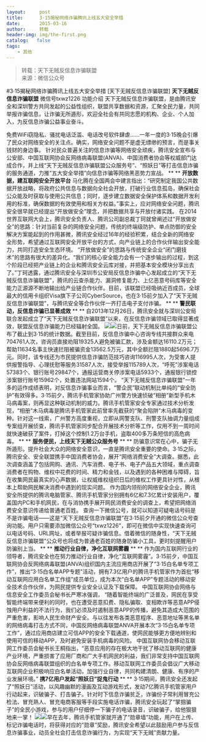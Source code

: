 ```yaml
---
layout:     post
title:      3·15揭秘网络诈骗腾讯上线五大安全举措
date:       2015-03-16
author:     转载
header-img: img/the-first.png
catalog:   false
tags:
    - 其他
---
```


<blockquote><p>转载：天下无贼反信息诈骗联盟<br>
来源：微信公众号</p></blockquote>

#3·15揭秘网络诈骗腾讯上线五大安全举措
[天下无贼反信息诈骗联盟]
**天下无贼反信息诈骗联盟**
微信号txwz1226
功能介绍
天下无贼反信息诈骗联盟，是由腾讯安全和深圳警方共同发起的公益性组织，联盟共享数据和资源，汇聚全民力量，共同举报诈骗信息，让诈骗无所遁形，欢迎全社会有共同志愿的机构、企业、个人加入，为反信息诈骗公益事业奋斗。

免费WiFi窃隐私、骚扰电话泛滥、电话改号软件肆虐……一年一度的3·15晚会引爆了民众对网络安全的关注点。确实，网络安全问题不是虚无缥缈的预言，而是事关钱财的身边事。
针对民众普遍关注的信息诈骗等网络安全顽疾，腾讯安全宣布与公安部、中国互联网协会反网络病毒联盟(ANVA)、中国消费者协会等权威部门达成合作，并上线“天下无贼反信息诈骗联盟公众服务号”、“照妖日”等打击信息诈骗的服务通道，力推“五大安全举措”向信息诈骗等网络黑恶势力宣战。
**
**
**开放数据，建互联网安全开放平台**
马化腾在全国两会中建言指出：“研究制定我国公共数据开放战略，将政府公共信息与数据向全社会开放，打破行业信息孤岛，确保社会公众能及时获取与使用公共信息；同时，逐步建立数据安全保护体系和数据开发利用的标准，确保数据的有效使用和相关方权益。”事实上，应对网络安全问题，腾讯安全很早就已经提出“开放做安全”理念，并把数据共享与开放付诸实践。
在2014世界互联网大会上，腾讯安全负责人、腾讯公司副总裁丁珂就曾阐述过“开放做安全”的思路：针对当前复杂的网络安全问题，传统的终端级防护、单点防御的安全解决方案能起到的作用甚微，腾讯安全经过16年的经验积累，结合全新的网络安全形势，希望通过互联网安全开放平台的方式，向产业链上的合作伙伴输出安全能力，共同打造安全生态环境。
“开放做安全”的思路与传统安全企业“闭门磨技术”的思路有很大的差异化。“我们的核心安全能力会有一个逐步输出的过程，到这个阶段已经把产业链上的企业和腾讯安全云库对接，并把基本安全模块分享出去了。”丁珂透露，通过腾讯安全与深圳市公安局反信息诈骗中心发起成立的“天下无贼反信息诈骗联盟”，腾讯的云查杀能力、漏洞修复能力、上亿恶意号码库等安全能力正源源不断地输出给产业链合作伙伴。目前，该联盟已经吸纳近百成员，全球最大的信用卡组织Visa旗下子公司CyberSource，也在3·15前夕加入了“天下无贼反信息诈骗联盟”，与腾讯安全等合作伙伴一齐打击电子支付诈骗。
**
**
**警民联动，反信息诈骗已显著成效**
**
**
自2013年12月26日，腾讯安全就与深圳公安局联合发起成立了“天下无贼反信息诈骗联盟”以来，在反信息诈骗领域已取得显著成效，联盟反信息诈骗能力已经辐射全国。
![](http://mmbiz.qpic.cn/mmbiz/3Frx8wcpibSsII6KsdXV4aCo4vf93yg8vXvOmB3icvJ2j3o5VAaG7XQZ2J2W5mEUGiahavPM93gQ8vht5BV10zd5w/0)![](http://mmbiz.qpic.cn/mmbiz/3Frx8wcpibSsII6KsdXV4aCo4vf93yg8veQy6nCuCO37y84ZwS47mQUvW776Vc4ZxqMgic9S6WyCxpXAgdaJkicQw/0)日前，天下无贼反信息诈骗联盟公布了截止到3·15的统计数据。截至目前，反信息诈骗中心咨询专线共接群众来电704761人次，咨询员直接劝阻19325人避免被骗汇款，涉及金额达16110.2万元；帮助11634名事主快速拦阻被骗资金13562.5万元，其中全额拦阻1880起5696.7万元。同时，该专线还为市民提供信息诈骗防范技巧咨询116995人次，为受害人提供报警指导、心理抚慰等服务31587人次，接受举报115789人次，“呼死”涉案电话57383个、银行账号29847个，通报运营商关停涉案电话5933个，通报银行锁控涉案银行账号15962个，处置违法网站1594个。
“天下无贼反信息诈骗联盟”一年多的运作成绩表明，对反信息诈骗事业而言，“警企民”联动机制比单纯的“安全防护”有效得多。3·15前夕，腾讯手机管家协助广州警方快速侦破“相册”新型手机木马病毒案，则再显这种联动机制的威力。腾讯手机管家安全专家通过技术分析发现，“相册”木马病毒是腾讯手机管家此前曾率先截获的“聚会陷阱”木马病毒的变种。针对这一线索，广州警方高度重视，立即从网警支队、刑警支队抽调力量组成专案组开展侦查，腾讯手机管家同步配合开展技术分析等工作，仅用不到一周时间就快速破获了案件，打掉这个控制1.2万台手机，盗取400多万条短信的高危病毒。
**
**
**服务便民，上线天下无贼公众服务号**
**
**
防骗意识常在心中，骗子无所遁形。提升社会大众的网络安全意识，一直是腾讯安全重要的使命。3·15之际，腾讯安全、安全联盟携手中国消费者协会，展开“网络消费安全”大调查。据悉，此次调查涵盖了包括网购、通讯、汽车消费、电子书、电子产品五大领域，重点调查消费者在购物、维权中花费的时间、精力和金钱，以及遇到的各种困难与障碍，旨在收集网民最真实的心声数据，让权威维权组织日后的维权工作更具针对性，从根本上帮助网民解决消费中遇到的现实问题。
作为国内领衔的网络安全企业，腾讯安全所提供的腾讯电脑管家、腾讯手机管家分别拥有6亿和7.3亿累计安装用户，覆盖国内PC和手机网民，在与消协携手展开网民消费安全的调查上，希望把网络消费安全意识传递给普通老百姓。
查询一下微信公号，就可以知道可疑电话号码是不是诈骗电话——这是“天下无贼反信息诈骗联盟”在3·15前夕开通的微信公众号查询功能。用户只需要添加微信公众号“txwz1226”，即可在微信中实现快速查询可以电话号码、URL网址，或者举报可疑诈骗信息。借着微信的随身性，“天下无贼反信息诈骗联盟”公众号也将成为普通老百姓的随身防骗小工具，更时刻提醒用户防骗别上当。
**
**
**推动行业自律，净化互联网雾霾**
**
**
作为国内互联网行业的领导者，腾讯安全也在努力推动行业自律，净化“互联网雾霾”。3·15前夕，中国互联网协会反网络病毒联盟(ANVA)组织国内主流应用商店开展了“3·15白名单专项工作”，推出“3·15白名单APP专题”活动，拥有7.3亿用户的腾讯手机管家作为首批“移动互联网应用白名单工作组”成员单位，成为本次“白名单APP”专题活动的移动安全技术合作伙伴，为网民提供专业安全认证及下载保障。
中国互联网协会网络与信息安全工作委员会秘书长严寒冰强调，
“随着智能终端的广泛普及，网民在享受智能终端带来便利的同时，也在遭受恶意扣费、隐私骗取、变相欺诈等恶意APP侵蚀用户利益的不法行为，我们必须及时遏制恶意APP的传播，避免其造成大范围的严重危害，影响人民生命财产安全。与以往发布各类恶意程序、恶意地址等黑名单的网络病毒打击方式不同，中国反网络病毒联盟ANVA开展本次“3·15白名单专项工作”，通过应用商店建立可信APP的安全下载通道，使网民能够更方便地辨别和使用可信的移动APP，及时避免安装手机病毒的风险。
中国互联网协会移动互联网工作委员会秘书长王桐指出，“恶意应用的存在极大地干扰了移动互联网的健康产业环境，严重损害了应用厂商和广大手机网民的利益，我们非常支持中国互联网协会反网络病毒联盟组织的白名单专项工作。移动互联网工作委员会倡议广大移动互联网企业积极响应白名单活动，加强行业自律，共同构建清朗、健康、有序的产业发展环境。”
**携7亿用户发起“照妖日”捉鬼行动**
**
**
3·15期间，腾讯安全还发起了“照妖日”活动，以风趣幽默的漫画及互动游戏形式，发动7亿腾讯手机管家用户行动起来，识破骗子、打击骗子。针对时下信息诈骗贫乏，诈骗份子常利用冒充公检法、冒充熟人、冒充电商客服等手段实施电话诈骗，腾讯安全玩起了“掌掴骗子”的全民小游戏，参与的用户仔细停一下骗子的电话录音，识破骗子，给他狠狠地来一掌！
![](http://mmbiz.qpic.cn/mmbiz/3Frx8wcpibSsII6KsdXV4aCo4vf93yg8vKhXLtxibr3QxhjZWD2JcgIiaDiaENISqHxpKdkSB7c6uFkrxRiaVeicS7cQ/0)![](http://mmbiz.qpic.cn/mmbiz/3Frx8wcpibSsII6KsdXV4aCo4vf93yg8v2C4V8j3ibuILmbL7ibWJVq8APDRwFrgG1PFicLaj6dh6Iaibv6ulx5OT6g/0)早在去年，腾讯手机管家就开通了“勋章墙”功能，用户在上传、标记诈骗电话时，将获得对应的“勋章”奖励，腾讯安全希望以此鼓励用户参与反信息诈骗事业，动员全社会打击信息诈骗行为，为实现“天下无贼”贡献力量。
